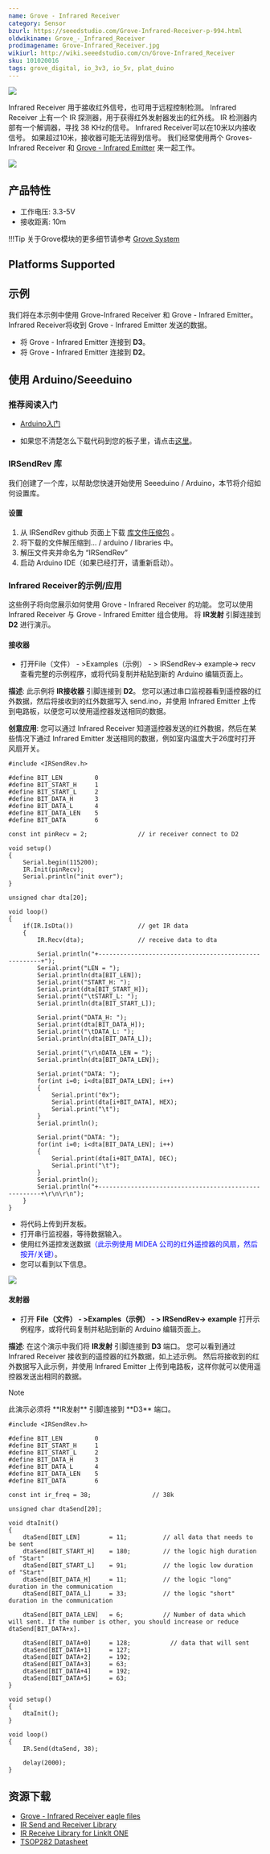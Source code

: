 ```yaml
---
name: Grove - Infrared Receiver
category: Sensor
bzurl: https://seeedstudio.com/Grove-Infrared-Receiver-p-994.html
oldwikiname: Grove_-_Infrared_Receiver
prodimagename: Grove-Infrared_Receiver.jpg
wikiurl: http://wiki.seeedstudio.com/cn/Grove-Infrared_Receiver
sku: 101020016
tags: grove_digital, io_3v3, io_5v, plat_duino
---
```


![](https://raw.githubusercontent.com/SeeedDocument/Grove-Infrared_Receiver/master/img/Grove-Infrared_Receiver.jpg)

 Infrared Receiver 用于接收红外信号，也可用于远程控制检测。 Infrared Receiver 上有一个 IR 探测器，用于获得红外发射器发出的红外线。 IR 检测器内部有一个解调器，寻找 38 KHz的信号。 Infrared Receiver可以在10米以内接收信号。 如果超过10米，接收器可能无法得到信号。 我们经常使用两个 Groves-Infrared Receiver 和 [Grove - Infrared Emitter](https://item.taobao.com/item.htm?spm=a1z10.3-c.w4002-11172317909.11.7bdebac47XPzLS&id=45477043694) 来一起工作。

[![](https://github.com/SeeedDocument/wiki_chinese/raw/master/docs/images/click_to_buy.PNG)](https://item.taobao.com/item.htm?spm=a1z10.3-c.w4002-11172317909.11.7bdebac47XPzLS&id=45477043694)

产品特性
-------------

-   工作电压: 3.3-5V
-   接收距离: 10m

!!!Tip
    关于Grove模块的更多细节请参考 [Grove System](http://wiki.seeedstudio.com/cn/Grove_System/)

Platforms Supported
-------------------

示例
-------------

我们将在本示例中使用 Grove-Infrared Receiver 和 Grove - Infrared Emitter。 Infrared Receiver将收到  Grove - Infrared Emitter 发送的数据。


- 将 Grove - Infrared Emitter 连接到 **D3**。
- 将 Grove - Infrared Emitter 连接到 **D2**。

使用 Arduino/Seeeduino
----------------------

### 推荐阅读入门

- [Arduino入门](http://wiki.seeedstudio.com/cn/Getting_Started_with_Seeeduino/)

- 如果您不清楚怎么下载代码到您的板子里，请点击[这里](http://wiki.seeedstudio.com/cn/Upload_Code/)。

### IRSendRev 库

我们创建了一个库，以帮助您快速开始使用 Seeeduino / Arduino，本节将介绍如何设置库。

#### 设置

1. 从 IRSendRev github 页面上下载 [库文件压缩包](https://github.com/Seeed-Studio/IRSendRev) 。
2.  将下载的文件解压缩到... / arduino / libraries 中。
3.  解压文件夹并命名为 “IRSendRev”
4.  启动 Arduino IDE（如果已经打开，请重新启动）。

### Infrared Receiver的示例/应用

这些例子将向您展示如何使用 Grove - Infrared Receiver 的功能。 您可以使用 Infrared Receiver 与 Grove - Infrared Emitter 组合使用。 将 **IR发射**  引脚连接到 **D2** 进行演示。

#### 接收器

-   打开File（文件） - >Examples（示例） - > IRSendRev-> example-> recv 查看完整的示例程序，或将代码复制并粘贴到新的 Arduino 编辑页面上。

**描述**:
此示例将 **IR接收器** 引脚连接到 **D2**。 您可以通过串口监视器看到遥控器的红外数据，然后将接收到的红外数据写入 send.ino，并使用 Infrared Emitter 上传到电路板，以便您可以使用遥控器发送相同的数据。

**创意应用**:
您可以通过 Infrared Receiver 知道遥控器发送的红外数据，然后在某些情况下通过 Infrared Emitter 发送相同的数据，例如室内温度大于26度时打开风扇开关。

```
#include <IRSendRev.h>
 
#define BIT_LEN         0
#define BIT_START_H     1
#define BIT_START_L     2
#define BIT_DATA_H      3
#define BIT_DATA_L      4
#define BIT_DATA_LEN    5
#define BIT_DATA        6
 
const int pinRecv = 2;              // ir receiver connect to D2
 
void setup()
{
    Serial.begin(115200);
    IR.Init(pinRecv);
    Serial.println("init over");
}
 
unsigned char dta[20];
 
void loop()
{
    if(IR.IsDta())                  // get IR data
    {
        IR.Recv(dta);               // receive data to dta
 
        Serial.println("+------------------------------------------------------+");
        Serial.print("LEN = ");
        Serial.println(dta[BIT_LEN]);
        Serial.print("START_H: ");
        Serial.print(dta[BIT_START_H]);
        Serial.print("\tSTART_L: ");
        Serial.println(dta[BIT_START_L]);
 
        Serial.print("DATA_H: ");
        Serial.print(dta[BIT_DATA_H]);
        Serial.print("\tDATA_L: ");
        Serial.println(dta[BIT_DATA_L]);
 
        Serial.print("\r\nDATA_LEN = ");
        Serial.println(dta[BIT_DATA_LEN]);
 
        Serial.print("DATA: ");
        for(int i=0; i<dta[BIT_DATA_LEN]; i++)
        {
            Serial.print("0x");
            Serial.print(dta[i+BIT_DATA], HEX);
            Serial.print("\t");
        }
        Serial.println();
 
        Serial.print("DATA: ");
        for(int i=0; i<dta[BIT_DATA_LEN]; i++)
        {
            Serial.print(dta[i+BIT_DATA], DEC);
            Serial.print("\t");
        }
        Serial.println();
        Serial.println("+------------------------------------------------------+\r\n\r\n");
    }
}
```


- 将代码上传到开发板。
- 打开串行监视器，等待数据输入。
- 使用红外遥控发送数据<font color="Blue">（此示例使用 MIDEA 公司的红外遥控器的风扇，然后按开/关键）</font>。
- 您可以看到以下信息。

![](https://raw.githubusercontent.com/SeeedDocument/Grove-Infrared_Receiver/master/img/Data：IR_remote_control_of_fans.jpg)

#### 发射器

-   打开 **File（文件） - >Examples（示例） - > IRSendRev-> example** 打开示例程序，或将代码复制并粘贴到新的 Arduino 编辑页面上。

**描述**:
在这个演示中我们将 **IR发射** 引脚连接到 **D3** 端口。 您可以看到通过 Infrared Receiver 接收到的遥控器的红外数据，如上述示例。 然后将接收到的红外数据写入此示例，并使用 Infrared Emitter 上传到电路板，这样你就可以使用遥控器发送出相同的数据。



<div class="admonition note">
<p class="admonition-title">Note</p>
此演示必须将 **IR发射** 引脚连接到 **D3** 端口。
</div>


```
#include <IRSendRev.h>
 
#define BIT_LEN         0
#define BIT_START_H     1
#define BIT_START_L     2
#define BIT_DATA_H      3
#define BIT_DATA_L      4
#define BIT_DATA_LEN    5
#define BIT_DATA        6
 
const int ir_freq = 38;                 // 38k
 
unsigned char dtaSend[20];
 
void dtaInit()
{
    dtaSend[BIT_LEN]        = 11;          // all data that needs to be sent
    dtaSend[BIT_START_H]    = 180;         // the logic high duration of "Start"
    dtaSend[BIT_START_L]    = 91;          // the logic low duration of "Start"
    dtaSend[BIT_DATA_H]     = 11;          // the logic "long" duration in the communication
    dtaSend[BIT_DATA_L]     = 33;          // the logic "short" duration in the communication
 
    dtaSend[BIT_DATA_LEN]   = 6;           // Number of data which will sent. If the number is other, you should increase or reduce dtaSend[BIT_DATA+x].
 
    dtaSend[BIT_DATA+0]     = 128;           // data that will sent
    dtaSend[BIT_DATA+1]     = 127;
    dtaSend[BIT_DATA+2]     = 192;
    dtaSend[BIT_DATA+3]     = 63;
    dtaSend[BIT_DATA+4]     = 192;
    dtaSend[BIT_DATA+5]     = 63;
}
 
void setup()
{
    dtaInit();
}
 
void loop()
{
    IR.Send(dtaSend, 38);
 
    delay(2000);
}
```

资源下载
---------

-   [Grove - Infrared Receiver eagle files](https://raw.githubusercontent.com/SeeedDocument/Grove-Infrared_Receiver/master/res/Grove-Infrared_Receiver_eagle_files.zip)
-   [IR Send and Receiver Library](https://github.com/Seeed-Studio/IRSendRev)
-   [IR Receive Library for LinkIt ONE](https://github.com/Seeed-Studio/IR_Recv_LinkIt_ONE)
-   [TSOP282 Datasheet](http://www.vishay.com/docs/82491/tsop382.pdf)



<!-- This Markdown file was created from http://www.seeedstudio.com/wiki/Grove_-_Infrared_Receiver -->
